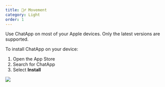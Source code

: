 ```yaml
---
title: 🚶‍♂️ Movement
category: Light
order: 1
---
```


Use ChatApp on most of your Apple devices. Only the latest versions are supported.

To install ChatApp on your device:

1. Open the App Store
2. Search for ChatApp
3. Select **Install**

![](//placehold.it/800x600)
